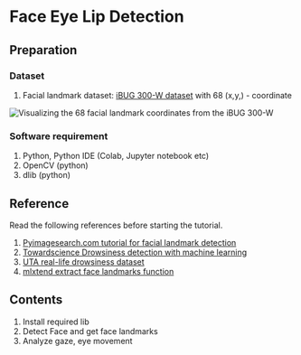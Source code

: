 # Face Eye Lip Detection

## Preparation

### Dataset

1. Facial landmark dataset:  [iBUG 300-W dataset](https://ibug.doc.ic.ac.uk/resources/facial-point-annotations/) with 68 \(x,y,\) - coordinate

![Visualizing the 68 facial landmark coordinates from the iBUG 300-W](https://github.com/ykkimhgu/DLIP_doc/tree/3298e5d2a4b6369e5cef7973dd93eef44ca7addf/images/image.png)

### Software requirement

1. Python,  Python IDE \(Colab, Jupyter notebook etc\)
2. OpenCV \(python\)
3. dlib \(python\)

## Reference

Read the following references before starting the tutorial.

1. [Pyimagesearch.com tutorial for facial landmark detection](https://www.pyimagesearch.com/2017/04/03/facial-landmarks-dlib-opencv-python/)
2. [Towardscience Drowsiness detection with machine learning](https://towardsdatascience.com/drowsiness-detection-with-machine-learning-765a16ca208a)
3. [UTA real-life drowsiness dataset](https://sites.google.com/view/utarldd/home)
4. [mlxtend extract face landmarks function](http://rasbt.github.io/mlxtend/user_guide/image/extract_face_landmarks/)

## Contents

1. Install required lib
2. Detect  Face and get face landmarks
3. Analyze gaze, eye movement

